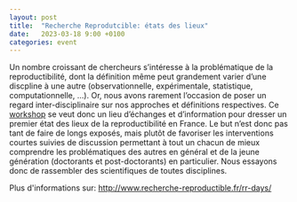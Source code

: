 ```yaml
---
layout: post
title:  "Recherche Reprodutcible: états des lieux"
date:   2023-03-18 9:00 +0100
categories: event
---
```


Un nombre croissant de chercheurs s’intéresse à la problématique de la reproductibilité, dont la définition même peut grandement varier d’une discpline à une autre (observationnelle, expérimentale, statistique, computationnelle, …). Or, nous avons rarement l’occasion de poser un regard inter-disciplinaire sur nos approches et définitions respectives. Ce [workshop](http://www.recherche-reproductible.fr/rr-days/) se veut donc un lieu d’échanges et d’information pour dresser un premier état des lieux de la reproductibilité en France. Le but n’est donc pas tant de faire de longs exposés, mais plutôt de favoriser les interventions courtes suivies de discussion permettant à tout un chacun de mieux comprendre les problématiques des autres en général et de la jeune génération (doctorants et post-doctorants) en particulier. Nous essayons donc de rassembler des scientifiques de toutes disciplines.

Plus d'informations sur: http://www.recherche-reproductible.fr/rr-days/
